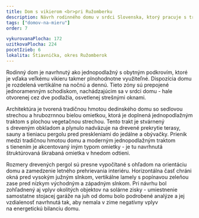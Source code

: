 ```yaml
---
title: Dom s vikierom <br>pri Ružomberku
description: Návrh rodinného domu v srdci Slovenska, ktorý pracuje s tradičným i moderným tvaroslovím a nepopiera atmosféru lokality. Určený je pre mladú rodinu, ktorá vďaka našim podrobným realizačným výkresom zrealizovala pasívny dom v spolupráci s miestnymi staviteľmi.
tags: ["domov-na-mieru"]
order: 7

vykurovanaPlocha: 172
uzitkovaPlocha: 224
pocetIzieb: 6
lokalita: Štiavnička, okres Ružomberok
---
```


Rodinný dom je navrhnutý ako jednopodlažný s obytným podkrovím, ktoré je vďaka veľkému vikieru takmer plnohodnotne využiteľné. Dispozícia domu je rozdelená vertikálne na nočnú a dennú. Tieto zóny sú prepojené jednoramenným schodiskom, nachádzajúcim sa v srdci domu - hale otvorenej cez dve podlažia, osvetlenej strešnými oknami.

Architektúra je tvorená tradičnou hmotou dedinského domu so sedlovou strechou a hrubozrnnou bielou omietkou, ktorá je doplnená jednopodlažným traktom s plochou vegetačnou strechou. Tento trakt je stvárnený s dreveným obkladom a plynulo nadväzuje na drevené prekrytie terasy, sauny a tieniacu pergolu pred preskleniami do jedálne a obývačky. Prienik medzi tradičnou hmotou domu a moderným jednopodlažným traktom s tienením je akcentovaný iným typom omietky - je tu navrhnutá štruktúrovaná škrabaná omietka v hnedom odtieni.

Rozmery drevených pergol sú presne vypočítané s ohľadom na orientáciu domu a zamedzenie letného prehrievania interiéru. Horizontálna časť chráni okná pred vysokým južným slnkom, vertikálne lamely s popínavou zeleňou zase pred nízkym východným a západným slnkom. Pri návrhu bol zohľadnený aj vplyv okolitých objektov na solárne zisky - umiestnenie samostatne stojacej garáže na juh od domu bolo podrobené analýze a jej vzdialenosť navrhnutá tak, aby nemala v zime negatívny vplyv na energetickú bilanciu domu.


